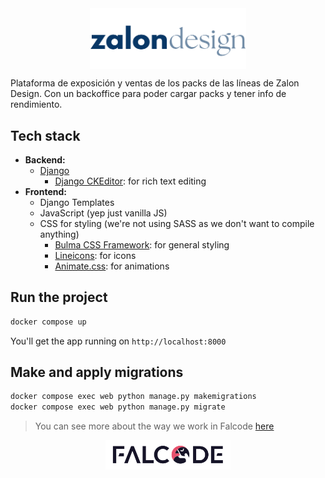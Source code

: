 <div style="display: flex; justify-content: center; align-items: center;">
  <img src="./staticfiles/img/zalon_design_logo.png" alt="zalon design logo" width="250"/>
</div>

Plataforma de exposición y ventas de los packs de las líneas de Zalon Design. Con un backoffice para poder cargar packs y tener info de rendimiento.

## Tech stack
- **Backend:**
  - [Django](https://www.djangoproject.com/)
    - [Django CKEditor](https://django-ckeditor.readthedocs.io/): for rich text editing
- **Frontend:**
  - Django Templates
  - JavaScript (yep just vanilla JS)
  - CSS for styling (we're not using SASS as we don't want to compile anything)
    - [Bulma CSS Framework](https://bulma.io/): for general styling
    - [Lineicons](https://lineicons.com/): for icons
    - [Animate.css](https://animate.style/): for animations


## Run the project
```bash
docker compose up
```
You'll get the app running on `http://localhost:8000`

## Make and apply migrations
```bash
docker compose exec web python manage.py makemigrations
docker compose exec web python manage.py migrate
```

> You can see more about the way we work in Falcode [here](http://docs.falcode.dev/django/)

<div style="display: flex; justify-content: center; align-items: center;">
  <img src="./staticfiles/img/falcode_logo.svg" alt="falcode logo" width="200"/>
</div>